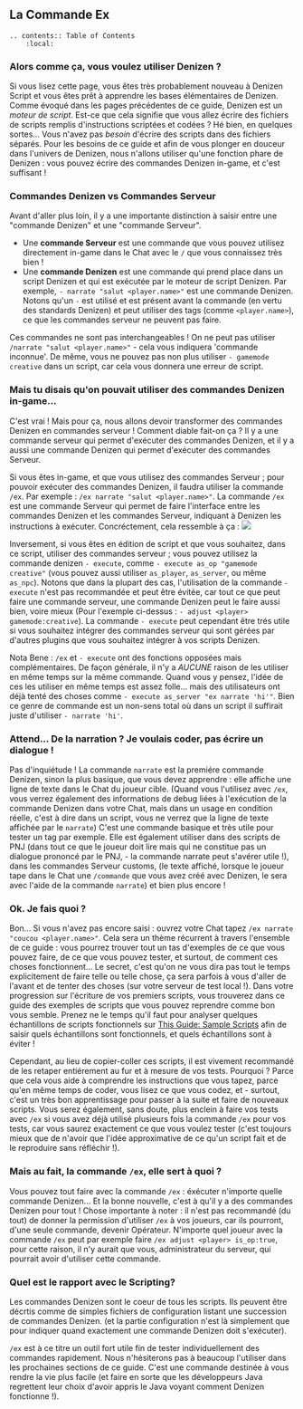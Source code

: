 La Commande Ex
--------------

```eval_rst
.. contents:: Table of Contents
    :local:
```

### Alors comme ça, vous voulez utiliser Denizen ?

Si vous lisez cette page, vous êtes très probablement nouveau à Denizen Script et vous êtes prêt à apprendre les bases élémentaires de Denizen. Comme évoqué dans les pages précédentes de ce guide, Denizen est un *moteur de script*. Est-ce que cela signifie que vous allez écrire des fichiers de scripts remplis d'instructions scriptées et codées ? Hé bien, en quelques sortes... Vous n'avez pas *besoin* d'écrire des scripts dans des fichiers séparés. Pour les besoins de ce guide et afin de vous plonger en douceur dans l'univers de Denizen, nous n'allons utiliser qu'une fonction phare de Denizen : vous pouvez écrire des commandes Denizen in-game, et c'est suffisant !

### Commandes Denizen vs Commandes Serveur

Avant d'aller plus loin, il y a une importante distinction à saisir entre une "commande Denizen" et une "commande Serveur".

- Une **commande Serveur** est une commande que vous pouvez utilisez directement in-game dans le Chat avec le `/` que vous connaissez très bien !
- Une **commande Denizen** est une commande qui prend place dans un script Denizen et qui est exécutée par le moteur de script Denizen. Par exemple, `- narrate "salut <player.name>"` est une commande Denizen. Notons qu'un `-` est utilisé et est présent avant la commande (en vertu des standards Denizen) et peut utiliser des tags (comme `<player.name>`), ce que les commandes serveur ne peuvent pas faire.

Ces commandes ne sont pas interchangeables ! On ne peut pas utiliser `/narrate "salut <player.name>"` - cela vous indiquera 'commande inconnue'. De même, vous ne pouvez pas non plus utiliser `- gamemode creative` dans un script, car cela vous donnera une erreur de script.

### Mais tu disais qu'on pouvait utiliser des commandes Denizen in-game...

C'est vrai ! Mais pour ça, nous allons devoir transformer des commandes Denizen en commandes serveur ! Comment diable fait-on ça ? Il y a une commande serveur qui permet d'exécuter des commandes Denizen, et il y a aussi une commande Denizen qui permet d'exécuter des commandes Serveur.

Si vous êtes in-game, et que vous utilisez des commandes Serveur ; pour pouvoir exécuter des commandes Denizen, il faudra utiliser la commande `/ex`. Par exemple : `/ex narrate "salut <player.name>"`. La commande `/ex` est une commande Serveur qui permet de faire l'interface entre les commandes Denizen et les commandes Serveur, indiquant à Denizen les instructions à exécuter. Concréctement, cela ressemble à ça :
![](https://i.alexgoodwin.media/i/denizen_guide/a5d1c0.png)

Inversement, si vous êtes en édition de script et que vous souhaitez, dans ce script, utiliser des commandes serveur ; vous pouvez utilisez la commande denizen `- execute`, comme `- execute as_op "gamemode creative"` <span class="parens">(vous pouvez aussi utiliser `as_player`, `as_server`, ou même `as_npc`)</span>. Notons que dans la plupart des cas, l'utilisation de la commande `- execute` n'est pas recommandée et peut être évitée, car tout ce que peut faire une commande serveur, une commande Denizen peut le faire aussi bien, voire mieux <span class="parens">(Pour l'exemple ci-dessus : `- adjust <player> gamemode:creative`)</span>. La commande `- execute` peut cependant être trés utile si vous souhaitez intégrer des commandes serveur qui sont gérées par d'autres plugins que vous souhaitez intégrer à vos scripts Denizen.

Nota Bene : `/ex` et `- execute` ont des fonctions opposées mais complémentaires. De façon générale, il n'y a *AUCUNE* raison de les utiliser en même temps sur la même commande. Quand vous y pensez, l'idée de ces les utiliser en même temps est assez folle... mais des utilisateurs ont déjà tenté des choses comme `- execute as_server "ex narrate 'hi'"`. Bien ce genre de commande est un non-sens total où dans un script il suffirait juste d'utiliser `- narrate 'hi'`.

### Attend... De la narration ? Je voulais coder, pas écrire un dialogue !

Pas d'inquiétude ! La commande `narrate` est la premiére commande Denizen, sinon la plus basique, que vous devez apprendre : elle affiche une ligne de texte dans le Chat du joueur cible. <span class="parens">(Quand vous l'utilisez avec `/ex`, vous verrez également des informations de debug liées à l'exécution de la commande Denizen dans votre Chat, mais dans un usage en condition réelle, c'est à dire dans un script, vous ne verrez que la ligne de texte affichée par le `narrate`)</span> C'est une commande basique et très utile pour tester un tag par exemple. Elle est également utiliser dans des scripts de PNJ <span class="parens">(dans tout ce que le joueur doit lire mais qui ne constitue pas un dialogue prononcé par le PNJ, - la commande narrate peut s'avérer utile !)</span>, dans les commandes Serveur customs, <span class="parens">(le texte affiché, lorsque le joueur tape dans le Chat une `/commande` que vous avez créé avec Denizen, le sera avec l'aide de la commande `narrate`)</span> et bien plus encore !

### Ok. Je fais quoi ?

Bon... Si vous n'avez pas encore saisi : ouvrez votre Chat tapez `/ex narrate "coucou <player.name>"`. Cela sera un thème récurrent à travers l'ensemble de ce guide : vous pourrez trouver tout un tas d'exemples de ce que vous pouvez faire, de ce que vous pouvez tester, et surtout, de comment ces choses fonctionnent... Le secret, c'est qu'on ne vous dira pas tout le temps explicitement de faire telle ou telle chose, ça sera parfois à vous d'aller de l'avant et de tenter des choses (sur votre serveur de test local !). Dans votre progression sur l'écriture de vos premiers scripts, vous trouverez dans ce guide des exemples de scripts que vous pouvez reprendre comme bon vous semble. Prenez ne le temps qu'il faut pour analyser quelques échantillons de scripts fonctionnels sur [This Guide: Sample Scripts](/guides/this-guide/sample-scripts) afin de saisir quels échantillons sont fonctionnels, et quels échantillons sont à éviter !

Cependant, au lieu de copier-coller ces scripts, il est vivement recommandé de les retaper entiérement au fur et à mesure de vos tests. Pourquoi ? Parce que cela vous aide à comprendre les instructions que vous tapez, parce qu'en même temps de coder, vous lisez ce que vous codez, et - surtout, c'est un très bon apprentissage pour passer à la suite et faire de nouveaux scripts. Vous serez également, sans doute, plus enclein à faire vos tests avec `/ex` si vous avez déjà utilisé plusieurs fois la commande `/ex` pour vos tests, car vous saurez exactement ce que vous voulez tester (c'est toujours mieux que de n'avoir que l'idée approximative de ce qu'un script fait et de le reproduire sans réfléchir !).

### Mais au fait, la commande `/ex`, elle sert à quoi ?

Vous pouvez tout faire avec la commande `/ex` : éxécuter n'importe quelle commande Denizen... Et la bonne nouvelle, c'est à qu'il y a des commandes Denizen pour tout ! Chose importante à noter : il n'est pas recommandé (du tout) de donner la permission d'utiliser `/ex` à vos joueurs, car ils pourront, d'une seule commande, devenir Opérateur. N'importe quel joueur avec la commande `/ex` peut par exemple faire `/ex adjust <player> is_op:true`, pour cette raison, il n'y aurait que vous, administrateur du serveur, qui pourrait avoir d'utiliser cette commande.

### Quel est le rapport avec le Scripting?

Les commandes Denizen sont le coeur de tous les scripts. Ils peuvent être décrtis comme de simples fichiers de configuration listant une succession de commandes Denizen. <span class="parens">(et la partie configuration n'est là simplement que pour indiquer quand exactement une commande Denizen doit s'exécuter)</span>.

`/ex` est à ce titre un outil fort utile fin de tester individuellement des commandes rapidement. Nous n'hésiterons pas à beaucoup l'utiliser dans les prochaines sections de ce guide. C'est une commande destinée à vous rendre la vie plus facile <span class="parens">(et faire en sorte que les développeurs Java regrettent leur choix d'avoir appris le Java voyant comment Denizen fonctionne !)</span>.
